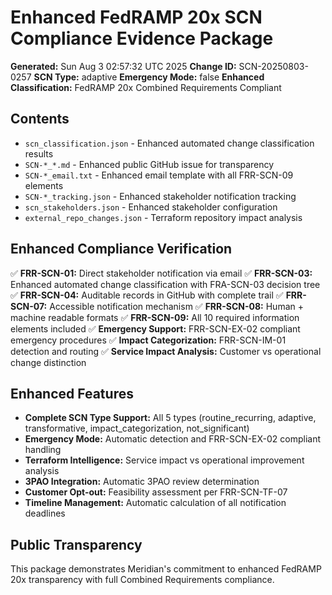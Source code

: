 # Enhanced FedRAMP 20x SCN Compliance Evidence Package

**Generated:** Sun Aug  3 02:57:32 UTC 2025
**Change ID:** SCN-20250803-0257
**SCN Type:** adaptive
**Emergency Mode:** false
**Enhanced Classification:** FedRAMP 20x Combined Requirements Compliant

## Contents

- `scn_classification.json` - Enhanced automated change classification results
- `SCN-*_*.md` - Enhanced public GitHub issue for transparency
- `SCN-*_email.txt` - Enhanced email template with all FRR-SCN-09 elements
- `SCN-*_tracking.json` - Enhanced stakeholder notification tracking
- `scn_stakeholders.json` - Enhanced stakeholder configuration
- `external_repo_changes.json` - Terraform repository impact analysis

## Enhanced Compliance Verification

✅ **FRR-SCN-01:** Direct stakeholder notification via email
✅ **FRR-SCN-03:** Enhanced automated change classification with FRA-SCN-03 decision tree
✅ **FRR-SCN-04:** Auditable records in GitHub with complete trail
✅ **FRR-SCN-07:** Accessible notification mechanism
✅ **FRR-SCN-08:** Human + machine readable formats
✅ **FRR-SCN-09:** All 10 required information elements included
✅ **Emergency Support:** FRR-SCN-EX-02 compliant emergency procedures
✅ **Impact Categorization:** FRR-SCN-IM-01 detection and routing
✅ **Service Impact Analysis:** Customer vs operational change distinction

## Enhanced Features

- **Complete SCN Type Support:** All 5 types (routine_recurring, adaptive, transformative, impact_categorization, not_significant)
- **Emergency Mode:** Automatic detection and FRR-SCN-EX-02 compliant handling
- **Terraform Intelligence:** Service impact vs operational improvement analysis
- **3PAO Integration:** Automatic 3PAO review determination
- **Customer Opt-out:** Feasibility assessment per FRR-SCN-TF-07
- **Timeline Management:** Automatic calculation of all notification deadlines

## Public Transparency

This package demonstrates Meridian's commitment to enhanced FedRAMP 20x transparency with full Combined Requirements compliance.
